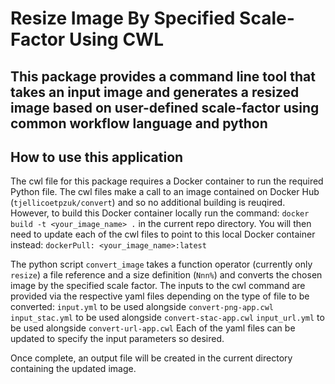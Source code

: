 # Resize Image By Specified Scale-Factor Using CWL
## This package provides a command line tool that takes an input image and generates a resized image based on user-defined scale-factor using common workflow language and python

## How to use this application
The cwl file for this package requires a Docker container to run the required Python file. The cwl files make a call to an image contained on Docker Hub (`tjellicoetpzuk/convert`) and so no additional building is reuqired. However, to build this Docker container locally run the command:
`docker build -t <your_image_name> .`
in the current repo directory. You will then need to update each of the cwl files to point to this local Docker container instead:
`dockerPull: <your_image_name>:latest`

The python script `convert_image` takes a function operator (currently only `resize`) a file reference and a size definition (`Nnn%`) and converts the chosen image by the specified scale factor.
The inputs to the cwl command are provided via the respective yaml files depending on the type of file to be converted:
`input.yml` to be used alongside `convert-png-app.cwl`
`input_stac.yml` to be used alongside `convert-stac-app.cwl`
`input_url.yml` to be used alongside `convert-url-app.cwl`
Each of the yaml files can be updated to specify the input parameters so desired.

Once complete, an output file will be created in the current directory containing the updated image.

